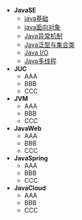 * **JavaSE**
  - [java基础](JavaSE/JavaSE笔记（一）.md)
  - [java面向对象](JavaSE/JavaSE笔记（二）.md)
  - [Java异常机制](JavaSE/JavaSE笔记（三）.md)
  - [Java泛型与集合类](JavaSE/JavaSE笔记（四）.md)
  - [Java I/O](JavaSE/JavaSE笔记（五）.md)
  - [Java多线程](JavaSE/JavaSE笔记（六）.md)
* **JUC**
  - AAA
  - BBB
  - CCC
* **JVM**
  - AAA
  - BBB
  - CCC
* **JavaWeb**
  - AAA
  - BBB
  - CCC
* **JavaSpring**
  - AAA
  - BBB
  - CCC
* **JavaCloud**
  - AAA
  - BBB
  - CCC